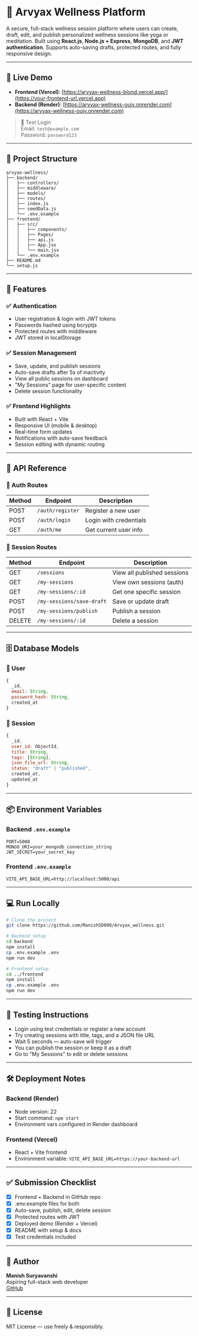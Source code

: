 # 🌿 Arvyax Wellness Platform

A secure, full-stack wellness session platform where users can create, draft, edit, and publish personalized wellness sessions like yoga or meditation. Built using **React.js**, **Node.js + Express**, **MongoDB**, and **JWT authentication**. Supports auto-saving drafts, protected routes, and fully responsive design.

---

## 🚀 Live Demo

- **Frontend (Vercel)**: [https://arvyax-wellness-blond.vercel.app/](https://your-frontend-url.vercel.app)
- **Backend (Render)**: [https://arvyax-wellness-oujv.onrender.com](https://arvyax-wellness-oujv.onrender.com)

> 🔑 Test Login  
> Email: `test@example.com`  
> Password: `password123`

---

## 📁 Project Structure

```
arvyax-wellness/
├── backend/
│   ├── controllers/
│   ├── middleware/
│   ├── models/
│   ├── routes/
│   ├── index.js
│   ├── seedData.js
│   └── .env.example
├── frontend/
│   ├── src/
│   │   ├── components/
│   │   ├── Pages/
│   │   ├── api.js
│   │   ├── App.jsx
│   │   └── main.jsx
│   └── .env.example
├── README.md
└── setup.js
```

---

## 🧠 Features

### ✅ Authentication
- User registration & login with JWT tokens
- Passwords hashed using bcryptjs
- Protected routes with middleware
- JWT stored in localStorage

### ✅ Session Management
- Save, update, and publish sessions
- Auto-save drafts after 5s of inactivity
- View all public sessions on dashboard
- "My Sessions" page for user-specific content
- Delete session functionality

### ✅ Frontend Highlights
- Built with React + Vite
- Responsive UI (mobile & desktop)
- Real-time form updates
- Notifications with auto-save feedback
- Session editing with dynamic routing

---

## 🔧 API Reference

### 🔐 Auth Routes
| Method | Endpoint         | Description          |
|--------|------------------|----------------------|
| POST   | `/auth/register` | Register a new user  |
| POST   | `/auth/login`    | Login with credentials |
| GET    | `/auth/me`       | Get current user info |

### 🧘 Session Routes
| Method | Endpoint                   | Description                  |
|--------|----------------------------|------------------------------|
| GET    | `/sessions`                | View all published sessions  |
| GET    | `/my-sessions`             | View own sessions (auth)     |
| GET    | `/my-sessions/:id`         | Get one specific session     |
| POST   | `/my-sessions/save-draft`  | Save or update draft         |
| POST   | `/my-sessions/publish`     | Publish a session            |
| DELETE | `/my-sessions/:id`         | Delete a session             |

---

## 🗄️ Database Models

### 👤 User
```js
{
  _id,
  email: String,
  password_hash: String,
  created_at
}
```

### 🧘 Session
```js
{
  _id,
  user_id: ObjectId,
  title: String,
  tags: [String],
  json_file_url: String,
  status: "draft" | "published",
  created_at,
  updated_at
}
```

---

## 📦 Environment Variables

### Backend `.env.example`
```env
PORT=5000
MONGO_URI=your_mongodb_connection_string
JWT_SECRET=your_secret_key
```

### Frontend `.env.example`
```env
VITE_API_BASE_URL=http://localhost:5000/api
```

---

## 💻 Run Locally

```bash
# Clone the project
git clone https://github.com/ManishSD090/Arvyax_wellness.git

# Backend setup
cd backend
npm install
cp .env.example .env
npm run dev

# Frontend setup
cd ../frontend
npm install
cp .env.example .env
npm run dev
```

---

## 🧪 Testing Instructions

- Login using test credentials or register a new account
- Try creating sessions with title, tags, and a JSON file URL
- Wait 5 seconds — auto-save will trigger
- You can publish the session or keep it as a draft
- Go to "My Sessions" to edit or delete sessions

---

## 🛠 Deployment Notes

### Backend (Render)
- Node version: 22
- Start command: `npm start`
- Environment vars configured in Render dashboard

### Frontend (Vercel)
- React + Vite frontend
- Environment variable: `VITE_API_BASE_URL=https://your-backend-url`

---

## ✅ Submission Checklist

- [x] Frontend + Backend in GitHub repo
- [x] .env.example files for both
- [x] Auto-save, publish, edit, delete session
- [x] Protected routes with JWT
- [x] Deployed demo (Render + Vercel)
- [x] README with setup & docs
- [x] Test credentials included

---

## 👋 Author

**Manish Suryavanshi**  
Aspiring full-stack web developer  
[GitHub](https://github.com/ManishSD090/Arvyax_wellness)

---

## 📝 License

MIT License — use freely & responsibly.
